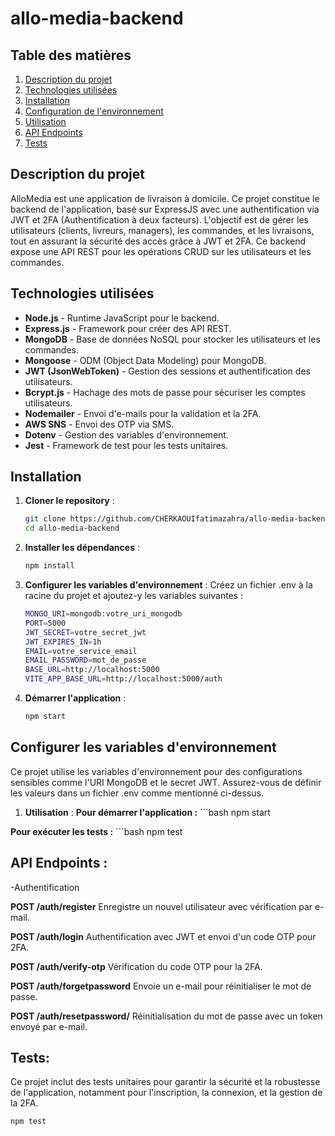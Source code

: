 # allo-media-backend

## Table des matières

1. [Description du projet](#description-du-projet)
2. [Technologies utilisées](#technologies-utilisées)
3. [Installation](#installation)
4. [Configuration de l'environnement](#configuration-de-lenvironnement)
5. [Utilisation](#utilisation)
6. [API Endpoints](#api-endpoints)
7. [Tests](#tests)

## Description du projet

AlloMedia est une application de livraison à domicile. Ce projet constitue le backend de l'application, basé sur ExpressJS avec une authentification via JWT et 2FA (Authentification à deux facteurs). L'objectif est de gérer les utilisateurs (clients, livreurs, managers), les commandes, et les livraisons, tout en assurant la sécurité des accès grâce à JWT et 2FA. Ce backend expose une API REST pour les opérations CRUD sur les utilisateurs et les commandes.

## Technologies utilisées

- **Node.js** - Runtime JavaScript pour le backend.
- **Express.js** - Framework pour créer des API REST.
- **MongoDB** - Base de données NoSQL pour stocker les utilisateurs et les commandes.
- **Mongoose** - ODM (Object Data Modeling) pour MongoDB.
- **JWT (JsonWebToken)** - Gestion des sessions et authentification des utilisateurs.
- **Bcrypt.js** - Hachage des mots de passe pour sécuriser les comptes utilisateurs.
- **Nodemailer** - Envoi d'e-mails pour la validation et la 2FA.
- **AWS SNS** - Envoi des OTP via SMS.
- **Dotenv** - Gestion des variables d'environnement.
- **Jest** - Framework de test pour les tests unitaires.

## Installation

1. **Cloner le repository** :
   ```bash
   git clone https://github.com/CHERKAOUIfatimazahra/allo-media-backend
   cd allo-media-backend
2. **Installer les dépendances** :
   ```bash
   npm install
3. **Configurer les variables d'environnement** :
   Créez un fichier .env à la racine du projet et ajoutez-y les variables suivantes :
   ```bash
   MONGO_URI=mongodb:votre_uri_mongodb
   PORT=5000
   JWT_SECRET=votre_secret_jwt
   JWT_EXPIRES_IN=1h
   EMAIL=votre_service_email
   EMAIL_PASSWORD=mot_de_passe
   BASE_URL=http://localhost:5000
   VITE_APP_BASE_URL=http://localhost:5000/auth

4. **Démarrer l'application** :
   ```bash
   npm start

## Configurer les variables d'environnement 
 Ce projet utilise les variables d'environnement pour des configurations sensibles comme l'URI MongoDB et le secret JWT. Assurez-vous de définir les valeurs dans un fichier .env comme mentionné ci-dessus.
  1. **Utilisation** :
**Pour démarrer l'application :**
    ```bash
    npm start

**Pour exécuter les tests :**
    ```bash
    npm test

## API Endpoints :

-Authentification

**POST /auth/register**
Enregistre un nouvel utilisateur avec vérification par e-mail.

**POST /auth/login**
Authentification avec JWT et envoi d'un code OTP pour 2FA.

**POST /auth/verify-otp**
Vérification du code OTP pour la 2FA.

**POST /auth/forgetpassword**
Envoie un e-mail pour réinitialiser le mot de passe.

**POST /auth/resetpassword/**
Réinitialisation du mot de passe avec un token envoyé par e-mail.

## Tests:
Ce projet inclut des tests unitaires pour garantir la sécurité et la robustesse de l'application, notamment pour l'inscription, la connexion, et la gestion de la 2FA.
   ```bash
   npm test

 

